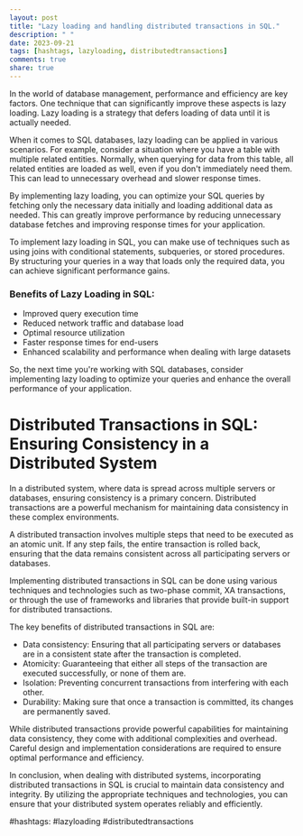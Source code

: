 ```yaml
---
layout: post
title: "Lazy loading and handling distributed transactions in SQL."
description: " "
date: 2023-09-21
tags: [hashtags, lazyloading, distributedtransactions]
comments: true
share: true
---
```


In the world of database management, performance and efficiency are key factors. One technique that can significantly improve these aspects is lazy loading. Lazy loading is a strategy that defers loading of data until it is actually needed.

When it comes to SQL databases, lazy loading can be applied in various scenarios. For example, consider a situation where you have a table with multiple related entities. Normally, when querying for data from this table, all related entities are loaded as well, even if you don't immediately need them. This can lead to unnecessary overhead and slower response times.

By implementing lazy loading, you can optimize your SQL queries by fetching only the necessary data initially and loading additional data as needed. This can greatly improve performance by reducing unnecessary database fetches and improving response times for your application.

To implement lazy loading in SQL, you can make use of techniques such as using joins with conditional statements, subqueries, or stored procedures. By structuring your queries in a way that loads only the required data, you can achieve significant performance gains.

### Benefits of Lazy Loading in SQL:
- Improved query execution time
- Reduced network traffic and database load
- Optimal resource utilization
- Faster response times for end-users
- Enhanced scalability and performance when dealing with large datasets

So, the next time you're working with SQL databases, consider implementing lazy loading to optimize your queries and enhance the overall performance of your application.

# Distributed Transactions in SQL: Ensuring Consistency in a Distributed System

In a distributed system, where data is spread across multiple servers or databases, ensuring consistency is a primary concern. Distributed transactions are a powerful mechanism for maintaining data consistency in these complex environments.

A distributed transaction involves multiple steps that need to be executed as an atomic unit. If any step fails, the entire transaction is rolled back, ensuring that the data remains consistent across all participating servers or databases.

Implementing distributed transactions in SQL can be done using various techniques and technologies such as two-phase commit, XA transactions, or through the use of frameworks and libraries that provide built-in support for distributed transactions.

The key benefits of distributed transactions in SQL are:
- Data consistency: Ensuring that all participating servers or databases are in a consistent state after the transaction is completed.
- Atomicity: Guaranteeing that either all steps of the transaction are executed successfully, or none of them are.
- Isolation: Preventing concurrent transactions from interfering with each other.
- Durability: Making sure that once a transaction is committed, its changes are permanently saved.

While distributed transactions provide powerful capabilities for maintaining data consistency, they come with additional complexities and overhead. Careful design and implementation considerations are required to ensure optimal performance and efficiency.

In conclusion, when dealing with distributed systems, incorporating distributed transactions in SQL is crucial to maintain data consistency and integrity. By utilizing the appropriate techniques and technologies, you can ensure that your distributed system operates reliably and efficiently.

#hashtags: #lazyloading #distributedtransactions